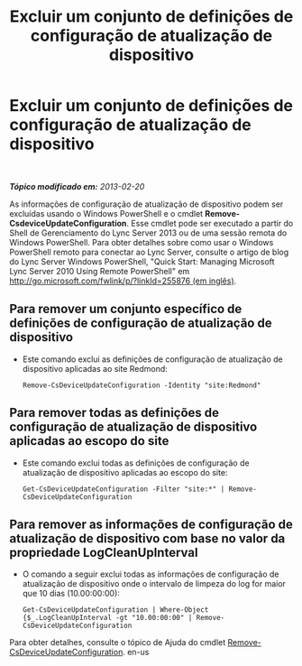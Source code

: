 ﻿---
title: Excluir um conjunto de definições de configuração de atualização de dispositivo
TOCTitle: Excluir um conjunto de definições de configuração de atualização de dispositivo
ms:assetid: 1a649136-34a9-42a7-a5b3-a78bbfe93f36
ms:mtpsurl: https://technet.microsoft.com/pt-br/library/JJ994019(v=OCS.15)
ms:contentKeyID: 52057564
ms.date: 05/19/2016
mtps_version: v=OCS.15
ms.translationtype: HT
---

# Excluir um conjunto de definições de configuração de atualização de dispositivo

 

_**Tópico modificado em:** 2013-02-20_

As informações de configuração de atualização de dispositivo podem ser excluídas usando o Windows PowerShell e o cmdlet **Remove-CsdeviceUpdateConfiguration**. Esse cmdlet pode ser executado a partir do Shell de Gerenciamento do Lync Server 2013 ou de uma sessão remota do Windows PowerShell. Para obter detalhes sobre como usar o Windows PowerShell remoto para conectar ao Lync Server, consulte o artigo de blog do Lync Server Windows PowerShell, "Quick Start: Managing Microsoft Lync Server 2010 Using Remote PowerShell" em [http://go.microsoft.com/fwlink/p/?linkId=255876 (em inglês)](http://go.microsoft.com/fwlink/p/?linkid=255876).


## Para remover um conjunto específico de definições de configuração de atualização de dispositivo

  - Este comando exclui as definições de configuração de atualização de dispositivo aplicadas ao site Redmond:
    
        Remove-CsDeviceUpdateConfiguration -Identity "site:Redmond"

## Para remover todas as definições de configuração de atualização de dispositivo aplicadas ao escopo do site

  - Este comando exclui todas as definições de configuração de atualização de dispositivo aplicadas ao escopo do site:
    
        Get-CsDeviceUpdateConfiguration -Filter "site:*" | Remove-CsDeviceUpdateConfiguration

## Para remover as informações de configuração de atualização de dispositivo com base no valor da propriedade LogCleanUpInterval

  - O comando a seguir exclui todas as informações de configuração de atualização de dispositivo onde o intervalo de limpeza do log for maior que 10 dias (10.00:00:00):
    
        Get-CsDeviceUpdateConfiguration | Where-Object {$_.LogCleanUpInterval -gt "10.00:00:00" | Remove-CsDeviceUpdateConfiguration

Para obter detalhes, consulte o tópico de Ajuda do cmdlet [Remove-CsDeviceUpdateConfiguration](remove-csdeviceupdateconfiguration.md). en-us

